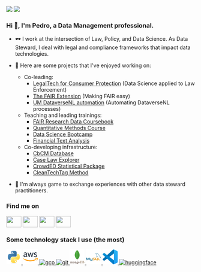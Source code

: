 <a href="https://orcid.org/0000-0002-4646-4666" target="_blank"><img src="https://img.shields.io/badge/ORCID-0000--0002--4646--4666-a6ce39?logo=orcid" /></a>
<a href="https://scholar.google.com/citations?user=EvyddzkAAAAJ&hl=en" target="_blank"><img src="https://img.shields.io/badge/Google%20Scholar-Pedro%20Hernandez-blue" /></a>

<h3 align="left">Hi 👋, I'm Pedro, a Data Management professional.</h3>

- 🕶 I work at the intersection of Law, Policy, and Data Science. As Data Steward, I deal with legal and compliance frameworks that impact data technologies.
- 🌱 Here are some projects that I've enjoyed working on:
  -  Co-leading:
     - [LegalTech for Consumer Protection](https://pedrohserrano.github.io/legaltech-consumer-protection/) (Data Science applied to Law Enforcement)
     - [The FAIR Extension](https://github.com/MaastrichtU-Library/the-FAIR-extension) (Making FAIR easy)
     - [UM DataverseNL automation](https://github.com/MaastrichtU-Library/dataverse-analysis) (Automating DataverseNL processes)
  -  Teaching and leading trainings:
      - [FAIR Research Data Coursebook](https://maastrichtu-library.github.io/FAIR-research-data-coursebook/)
      - [Quantitative Methods Course](https://maastrichtu-ids.github.io/global-studies/)
      - [Data Science Bootcamp](https://github.com/pedrohserrano/data-science-bootcamp)
      - [Financial Text Analysis](https://github.com/MaastrichtU-IDS/text-analytics-bootcamp-pggm)
  -  Co-developing infrastructure:
      - [CbCM Database](https://eu-corporate-mobility.org/)
      - [Case Law Explorer](https://maastrichtlawtech.github.io/case-law-explorer/)
      - [CrowdED Statistical Package](https://github.com/MaastrichtU-IDS/crowdED)
      - [CleanTechTag Method](https://github.com/MaastrichtU-IDS/clean-technologies-nlp)

- 💬 I'm always game to exchange experiences with other data steward practitioners.

<h3 align="left">Find me on</h3>
<p align="left">
<a href="https://www.linkedin.com/in/pedrohserrano/" target="blank"><img align="center" src="https://raw.githubusercontent.com/rahuldkjain/github-profile-readme-generator/master/src/images/icons/Social/linked-in-alt.svg" height="30" width="40" /></a>
<a href="https://x.com/pedrohserrano" target="blank"><img align="center" src="https://upload.wikimedia.org/wikipedia/commons/6/6f/X_logo_2023.svg" height="30" width="40" /></a>
<a href="https://www.instagram.com/pedrohserrano/" target="blank"><img align="center" src="https://upload.wikimedia.org/wikipedia/commons/a/a5/Instagram_icon.png" height="30" width="40" /></a>
<a href="https://www.goodreads.com/user/show/11298888-pedro-v-hern-ndez-serrano" target="blank"><img align="center" src="https://upload.wikimedia.org/wikipedia/commons/8/8a/Goodreads_%27g%27_logo.svg" height="30" width="40" /></a>
</p>

<h3 align="left">Some technology stack I use (the most)</h3>
<p align="left"> 
<a href="https://www.python.org" target="_blank"> <img src="https://raw.githubusercontent.com/devicons/devicon/master/icons/python/python-original.svg" alt="python" width="40" height="40"/> </a> 
<a href="https://aws.amazon.com" target="_blank"> <img src="https://raw.githubusercontent.com/devicons/devicon/master/icons/amazonwebservices/amazonwebservices-original-wordmark.svg" alt="aws" width="40" height="40"/> </a> 
<a href="https://cloud.google.com" target="_blank"> <img src="https://www.vectorlogo.zone/logos/google_cloud/google_cloud-icon.svg" alt="gcp" width="40" height="40"/> </a> 
<a href="https://git-scm.com/" target="_blank"> <img src="https://www.vectorlogo.zone/logos/git-scm/git-scm-icon.svg" alt="git" width="40" height="40"/> </a> 
<a href="https://www.mongodb.com/" target="_blank"> <img src="https://raw.githubusercontent.com/devicons/devicon/master/icons/mongodb/mongodb-original-wordmark.svg" alt="mongodb" width="40" height="40"/> </a> 
<a href="https://www.mysql.com/" target="_blank"> <img src="https://raw.githubusercontent.com/devicons/devicon/master/icons/mysql/mysql-original-wordmark.svg" alt="mysql" width="40" height="40"/> </a>  
<a href="https://code.visualstudio.com/" target="_blank"> <img src="https://raw.githubusercontent.com/devicons/devicon/master/icons/vscode/vscode-original.svg" alt="vscode" width="40" height="40"/> </a>  
<a href="https://huggingface.co/" target="_blank"> <img src="https://huggingface.co/front/assets/huggingface_logo-noborder.svg" alt="huggingface" width="40" height="40"/> </a>  
</p>
